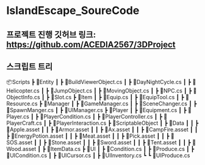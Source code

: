 # IslandEscape_SoureCode

## 프로젝트 진행 깃허브 링크: https://github.com/ACEDIA2567/3DProject

## 스크립트 트리
📦Scripts
 ┣ 📂Entity
 ┃ ┣ 📜BuildViewerObject.cs
 ┃ ┣ 📜DayNightCycle.cs
 ┃ ┣ 📜Helicopter.cs
 ┃ ┣ 📜JumpObject.cs
 ┃ ┣ 📜MovingObject.cs
 ┃ ┣ 📜NPC.cs
 ┃ ┣ 📜ObjectInfo.cs
 ┃ ┣ 📜Slot.cs
 ┣ 📂Item
 ┃ ┣ 📜Equip.cs
 ┃ ┣ 📜EquipTool.cs
 ┃ ┣ 📜Resource.cs
 ┣ 📂Manager
 ┃ ┣ 📜GameManager.cs
 ┃ ┣ 📜SceneChanger.cs
 ┃ ┣ 📜SpawnManger.cs
 ┃ ┣ 📜UIManager.cs
 ┣ 📂Player
 ┃ ┣ 📜Equipment.cs
 ┃ ┣ 📜Player.cs
 ┃ ┣ 📜PlayerCondition.cs
 ┃ ┣ 📜PlayerController.cs
 ┃ ┣ 📜PlayerCraft.cs
 ┃ ┣ 📜PlayerInteraction.cs
 ┣ 📂ScriptableObject
 ┃ ┣ 📂Data
 ┃ ┃ ┣ 📜Apple.asset
 ┃ ┃ ┣ 📜Armor.asset
 ┃ ┃ ┣ 📜Ax.asset
 ┃ ┃ ┣ 📜CampFire.asset
 ┃ ┃ ┣ 📜EnergyPotion.asset
 ┃ ┃ ┣ 📜Meat.asset
 ┃ ┃ ┣ 📜Pick.asset
 ┃ ┃ ┣ 📜SOS.asset
 ┃ ┃ ┣ 📜Stone.asset
 ┃ ┃ ┣ 📜Sword.asset
 ┃ ┃ ┣ 📜Tent.asset
 ┃ ┃ ┣ 📜Wood.asset
 ┃ ┣ 📜ItemData.cs
 ┣ 📂UI
 ┃ ┣ 📜Condition.cs
 ┃ ┣ 📜Produce.cs
 ┃ ┣ 📜UICondition.cs
 ┃ ┣ 📜UICursor.cs
 ┃ ┣ 📜UIInventory.cs
 ┗ ┗ 📜UIProduce.cs
